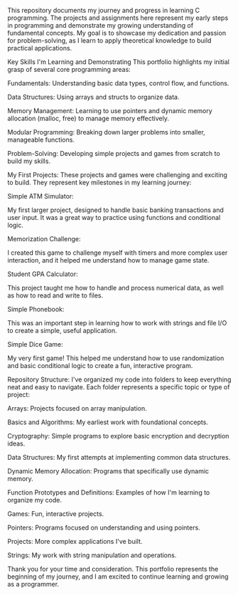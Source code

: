 This repository documents my journey and progress in learning C programming. The projects and assignments here represent my early steps in programming and demonstrate my growing understanding of fundamental concepts. My goal is to showcase my dedication and passion for problem-solving, as I learn to apply theoretical knowledge to build practical applications.

Key Skills I'm Learning and Demonstrating
This portfolio highlights my initial grasp of several core programming areas:

Fundamentals: Understanding basic data types, control flow, and functions.

Data Structures: Using arrays and structs to organize data.

Memory Management: Learning to use pointers and dynamic memory allocation (malloc, free) to manage memory effectively.

Modular Programming: Breaking down larger problems into smaller, manageable functions.

Problem-Solving: Developing simple projects and games from scratch to build my skills.

My First Projects:
These projects and games were challenging and exciting to build. They represent key milestones in my learning journey:

Simple ATM Simulator:

My first larger project, designed to handle basic banking transactions and user input. It was a great way to practice using functions and conditional logic.

Memorization Challenge:

I created this game to challenge myself with timers and more complex user interaction, and it helped me understand how to manage game state.

Student GPA Calculator:

This project taught me how to handle and process numerical data, as well as how to read and write to files.

Simple Phonebook:

This was an important step in learning how to work with strings and file I/O to create a simple, useful application.

Simple Dice Game:

My very first game! This helped me understand how to use randomization and basic conditional logic to create a fun, interactive program.

Repository Structure:
I've organized my code into folders to keep everything neat and easy to navigate. Each folder represents a specific topic or type of project:

Arrays: Projects focused on array manipulation.

Basics and Algorithms: My earliest work with foundational concepts.

Cryptography: Simple programs to explore basic encryption and decryption ideas.

Data Structures: My first attempts at implementing common data structures.

Dynamic Memory Allocation: Programs that specifically use dynamic memory.

Function Prototypes and Definitions: Examples of how I'm learning to organize my code.

Games: Fun, interactive projects.

Pointers: Programs focused on understanding and using pointers.

Projects: More complex applications I've built.

Strings: My work with string manipulation and operations.

Thank you for your time and consideration. This portfolio represents the beginning of my journey, and I am excited to continue learning and growing as a programmer.
